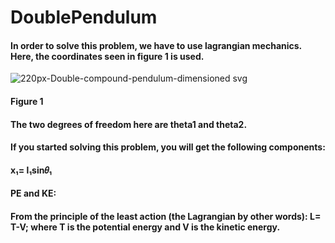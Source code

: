 # DoublePendulum
#### In order to solve this problem, we have to use lagrangian mechanics. Here, the coordinates seen in figure 1 is used.
![220px-Double-compound-pendulum-dimensioned svg](https://user-images.githubusercontent.com/92335176/137643654-f502847c-e348-434f-9c78-8f1302ed804c.png)

#### Figure 1
#### The two degrees of freedom here are theta1 and theta2. 
#### If you started solving this problem, you will get the following components:
#### x₁= l₁sin𝜃₁



#### PE and KE:




#### From the principle of the least action (the Lagrangian by other words): L= T-V; where T is the potential energy and V is the kinetic energy.
